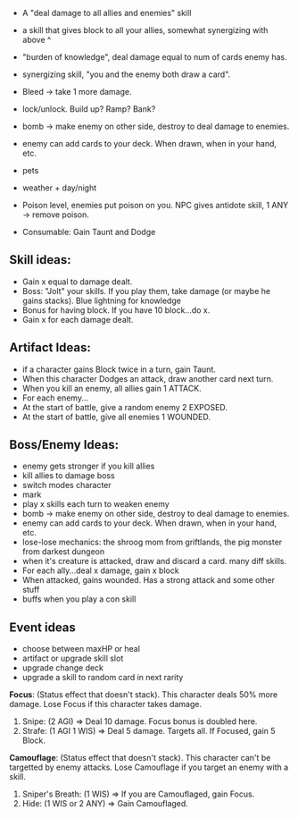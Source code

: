 * A "deal damage to all allies and enemies" skill
* a skill that gives block to all your allies, somewhat synergizing with above ^
* "burden of knowledge", deal damage equal to num of cards enemy has.
* synergizing skill, "you and the enemy both draw a card".
* Bleed -> take 1 more damage.

* lock/unlock. Build up? Ramp? Bank?
* bomb -> make enemy on other side, destroy to deal damage to enemies.
* enemy can add cards to your deck. When drawn, when in your hand, etc.

* pets
* weather + day/night
* Poison level, enemies put poison on you. NPC gives antidote skill, 1 ANY -> remove poison.


* Consumable: Gain Taunt and Dodge

## Skill ideas:
* Gain x equal to damage dealt.
* Boss: "Jolt" your skills. If you play them, take damage (or maybe he gains stacks). Blue lightning for knowledge
* Bonus for having block. If you have 10 block...do x.
* Gain x for each damage dealt.

## Artifact Ideas:
* if a character gains Block twice in a turn, gain Taunt.
* When this character Dodges an attack, draw another card next turn.
* When you kill an enemy, all allies gain 1 ATTACK.
* For each enemy...
* At the start of battle, give a random enemy 2 EXPOSED.
* At the start of battle, give all enemies 1 WOUNDED.

## Boss/Enemy Ideas:
* enemy gets stronger if you kill allies
* kill allies to damage boss
* switch modes character
* mark
* play x skills each turn to weaken enemy
* bomb -> make enemy on other side, destroy to deal damage to enemies.
* enemy can add cards to your deck. When drawn, when in your hand, etc.
* lose-lose mechanics: the shroog mom from griftlands, the pig monster from darkest dungeon
* when it's creature is attacked, draw and discard a card. many diff skills.
* For each ally...deal x damage, gain x block
* When attacked, gains  wounded. Has a strong attack and some other stuff
* buffs when you play a con skill

## Event ideas
* choose between maxHP or heal
* artifact or upgrade skill slot
* upgrade change deck
* upgrade a skill to random card in next rarity

**Focus**: (Status effect that doesn't stack). This character deals 50% more damage. Lose Focus if this character takes damage.
1. Snipe: (2 AGI) => Deal 10 damage. Focus bonus is doubled here.
2. Strafe: (1 AGI 1 WIS) => Deal 5 damage. Targets all. If Focused, gain 5 Block.

**Camouflage**: (Status effect that doesn't stack). This character can't be targetted by enemy attacks. Lose Camouflage if you target an enemy with a skill.
1. Sniper's Breath: (1 WIS) => If you are Camouflaged, gain Focus.
2. Hide: (1 WIS or 2 ANY) => Gain Camouflaged.


